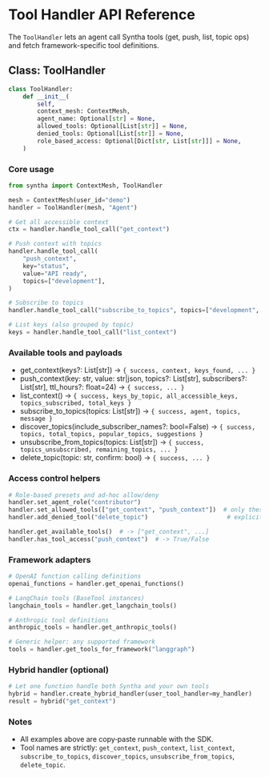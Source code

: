 # Tool Handler API Reference

The `ToolHandler` lets an agent call Syntha tools (get, push, list, topic ops) and fetch framework-specific tool definitions.

## Class: ToolHandler

```python
class ToolHandler:
    def __init__(
        self,
        context_mesh: ContextMesh,
        agent_name: Optional[str] = None,
        allowed_tools: Optional[List[str]] = None,
        denied_tools: Optional[List[str]] = None,
        role_based_access: Optional[Dict[str, List[str]]] = None,
    )
```

### Core usage

```python
from syntha import ContextMesh, ToolHandler

mesh = ContextMesh(user_id="demo")
handler = ToolHandler(mesh, "Agent")

# Get all accessible context
ctx = handler.handle_tool_call("get_context")

# Push context with topics
handler.handle_tool_call(
    "push_context",
    key="status",
    value="API ready",
    topics=["development"],
)

# Subscribe to topics
handler.handle_tool_call("subscribe_to_topics", topics=["development", "support"]) 

# List keys (also grouped by topic)
keys = handler.handle_tool_call("list_context")
```

### Available tools and payloads

- get_context(keys?: List[str]) -> `{ success, context, keys_found, ... }`
- push_context(key: str, value: str|json, topics?: List[str], subscribers?: List[str], ttl_hours?: float=24) -> `{ success, ... }`
- list_context() -> `{ success, keys_by_topic, all_accessible_keys, topics_subscribed, total_keys }`
- subscribe_to_topics(topics: List[str]) -> `{ success, agent, topics, message }`
- discover_topics(include_subscriber_names?: bool=False) -> `{ success, topics, total_topics, popular_topics, suggestions }`
- unsubscribe_from_topics(topics: List[str]) -> `{ success, topics_unsubscribed, remaining_topics, ... }`
- delete_topic(topic: str, confirm: bool) -> `{ success, ... }`

### Access control helpers

```python
# Role-based presets and ad-hoc allow/deny
handler.set_agent_role("contributor")
handler.set_allowed_tools(["get_context", "push_context"])  # only these
handler.add_denied_tool("delete_topic")                      # explicitly deny

handler.get_available_tools()  # -> ["get_context", ...]
handler.has_tool_access("push_context")  # -> True/False
```

### Framework adapters

```python
# OpenAI function calling definitions
openai_functions = handler.get_openai_functions()

# LangChain tools (BaseTool instances)
langchain_tools = handler.get_langchain_tools()

# Anthropic tool definitions
anthropic_tools = handler.get_anthropic_tools()

# Generic helper: any supported framework
tools = handler.get_tools_for_framework("langgraph")
```

### Hybrid handler (optional)

```python
# Let one function handle both Syntha and your own tools
hybrid = handler.create_hybrid_handler(user_tool_handler=my_handler)
result = hybrid("get_context")
```

### Notes
- All examples above are copy‑paste runnable with the SDK.
- Tool names are strictly: `get_context`, `push_context`, `list_context`, `subscribe_to_topics`, `discover_topics`, `unsubscribe_from_topics`, `delete_topic`.

